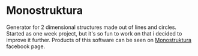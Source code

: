 # Monostruktura
Generator for 2 dimensional structures made out of lines and circles. Started as one week project, but it's so fun to work on that i decided to improve it further. Products of this software can be seen on [Monostruktura](https://www.facebook.com/monostruktura/) facebook page.
